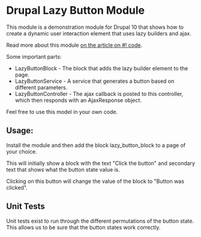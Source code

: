 # Drupal Lazy Button Module

This module is a demonstration module for Drupal 10 that shows how to create a
dynamic user interaction element that uses lazy builders and ajax.

Read more about this module [on the article on #! code](https://www.hashbangcode.com/article/drupal-10-using-lazy-builder-create-dynamic-button).

Some important parts:
- LazyButtonBlock - The block that adds the lazy builder element to
the page.
- LazyButtonService - A service that generates a button based on
different parameters.
- LazyButtonController - The ajax callback is posted to this
controller, which then responds with an AjaxResponse object.

Feel free to use this model in your own code.

## Usage:

Install the module and then add the block lazy_button_block to a page of
your choice.

This will initially show a block with the text "Click the button" and secondary
text that shows what the button state value is.

Clicking on this button will change the value of the block to "Button
was clicked".

## Unit Tests

Unit tests exist to run through the different permutations of the button state.
This allows us to be sure that the button states work correctly.

